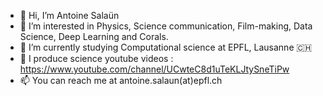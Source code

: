 - 👋 Hi, I’m Antoine Salaün
- 👀 I’m interested in Physics, Science communication, Film-making, Data Science, Deep Learning and Corals.
- 🌱 I’m currently studying Computational science at EPFL, Lausanne 🇨🇭
- 📱 I produce science youtube videos : https://www.youtube.com/channel/UCwteC8d1uTeKLJtySneTiPw
- 📫 You can reach me at antoine.salaun(at)epfl.ch
